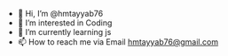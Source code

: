 - 👋 Hi, I’m @hmtayyab76
- 👀 I’m interested in Coding
- 🌱 I’m currently learning js
- 📫 How to reach me via Email hmtayyab76@gmail.com

<!---
hmtayyab76/hmtayyab76 is a ✨ special ✨ repository because its `README.md` (this file) appears on your GitHub profile.
You can click the Preview link to take a look at your changes.
--->
